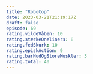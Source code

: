 ```yaml
---
title: "RoboCop"
date: 2023-03-21T21:19:17Z
draft: false
episode: 69
rating.vildeVåben: 10
rating.stærkeOneliners: 8
rating.fedSkurk: 10
rating.episkAction: 9
rating.barHudOgStoreMuskler: 3
rating.total: 40
---
```



